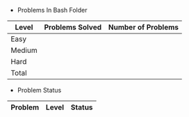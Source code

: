 * Problems In Bash Folder

|Level|Problems Solved|Number of Problems|
|-----|---------------|------------------|
|Easy|
|Medium|
|Hard|
|Total|

* Problem Status

|Problem|Level|Status|
|-------|-----|------|
